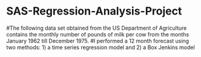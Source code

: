 # SAS-Regression-Analysis-Project
#The following data set obtained from the US Department of Agriculture contains the monthly number of pounds of milk per cow from the months January 1962 till December 1975.
#I performed a 12 month forecast using two methods: 1) a time series regression model and 2) a Box Jenkins model
